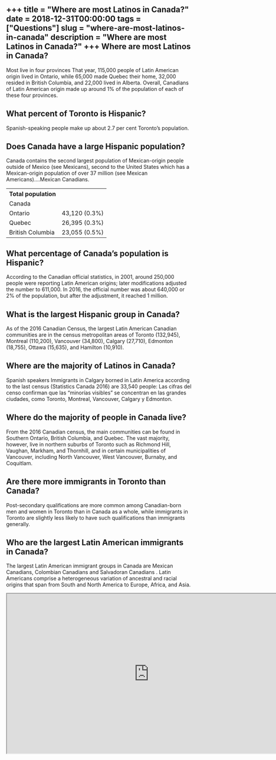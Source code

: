 +++
title = "Where are most Latinos in Canada?"
date = 2018-12-31T00:00:00
tags = ["Questions"]
slug = "where-are-most-latinos-in-canada"
description = "Where are most Latinos in Canada?"
+++
Where are most Latinos in Canada?
---------------------------------

Most live in four provinces That year, 115,000 people of Latin American origin lived in Ontario, while 65,000 made Quebec their home, 32,000 resided in British Columbia, and 22,000 lived in Alberta. Overall, Canadians of Latin American origin made up around 1% of the population of each of these four provinces.

What percent of Toronto is Hispanic?
------------------------------------

Spanish-speaking people make up about 2.7 per cent Toronto’s population.

Does Canada have a large Hispanic population?
---------------------------------------------

Canada contains the second largest population of Mexican-origin people outside of Mexico (see Mexicans), second to the United States which has a Mexican-origin population of over 37 million (see Mexican Americans)….Mexican Canadians.

<table><tr><th>Total population</th></tr><tr><td>Canada</td></tr><tr><td>Ontario</td><td>43,120 (0.3%)</td></tr><tr><td>Quebec</td><td>26,395 (0.3%)</td></tr><tr><td>British Columbia</td><td>23,055 (0.5%)</td></tr></table>

What percentage of Canada’s population is Hispanic?
---------------------------------------------------

According to the Canadian official statistics, in 2001, around 250,000 people were reporting Latin American origins; later modifications adjusted the number to 611,000. In 2016, the official number was about 640,000 or 2% of the population, but after the adjustment, it reached 1 million.

What is the largest Hispanic group in Canada?
---------------------------------------------

As of the 2016 Canadian Census, the largest Latin American Canadian communities are in the census metropolitan areas of Toronto (132,945), Montreal (110,200), Vancouver (34,800), Calgary (27,710), Edmonton (18,755), Ottawa (15,635), and Hamilton (10,910).

Where are the majority of Latinos in Canada?
--------------------------------------------

Spanish speakers Immigrants in Calgary borned in Latin America according to the last census (Statistics Canada 2016) are 33,540 people: Las cifras del censo confirman que las “minorías visibles” se concentran en las grandes ciudades, como Toronto, Montreal, Vancouver, Calgary y Edmonton.

Where do the majority of people in Canada live?
-----------------------------------------------

From the 2016 Canadian census, the main communities can be found in Southern Ontario, British Columbia, and Quebec. The vast majority, however, live in northern suburbs of Toronto such as Richmond Hill, Vaughan, Markham, and Thornhill, and in certain municipalities of Vancouver, including North Vancouver, West Vancouver, Burnaby, and Coquitlam.

Are there more immigrants in Toronto than Canada?
-------------------------------------------------

Post-secondary qualifications are more common among Canadian-born men and women in Toronto than in Canada as a whole, while immigrants in Toronto are slightly less likely to have such qualifications than immigrants generally.

Who are the largest Latin American immigrants in Canada?
--------------------------------------------------------

The largest Latin American immigrant groups in Canada are Mexican Canadians, Colombian Canadians and Salvadoran Canadians . Latin Americans comprise a heterogeneous variation of ancestral and racial origins that span from South and North America to Europe, Africa, and Asia.

<iframe allow="accelerometer; autoplay; clipboard-write; encrypted-media; gyroscope; picture-in-picture" allowfullscreen="" class="__youtube_prefs__  epyt-is-override  no-lazyload" data-no-lazy="1" data-origheight="433" data-origwidth="770" data-skipgform_ajax_framebjll="" height="433" id="_ytid_38015" loading="lazy" src="https://www.youtube.com/embed/JKfHu2MeIVo?enablejsapi=1&autoplay=0&cc_load_policy=0&cc_lang_pref=&iv_load_policy=1&loop=0&modestbranding=0&rel=1&fs=1&playsinline=0&autohide=2&theme=dark&color=red&controls=1&" title="YouTube player" width="770"></iframe>